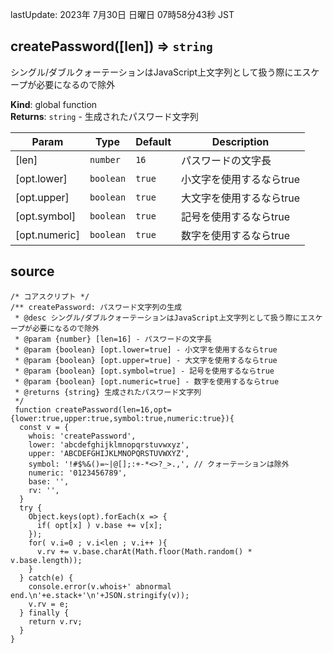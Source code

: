 lastUpdate: 2023年 7月30日 日曜日 07時58分43秒 JST

<a name="createPassword"></a>

## createPassword([len]) ⇒ <code>string</code>
シングル/ダブルクォーテーションはJavaScript上文字列として扱う際にエスケープが必要になるので除外

**Kind**: global function  
**Returns**: <code>string</code> - 生成されたパスワード文字列  

| Param | Type | Default | Description |
| --- | --- | --- | --- |
| [len] | <code>number</code> | <code>16</code> | パスワードの文字長 |
| [opt.lower] | <code>boolean</code> | <code>true</code> | 小文字を使用するならtrue |
| [opt.upper] | <code>boolean</code> | <code>true</code> | 大文字を使用するならtrue |
| [opt.symbol] | <code>boolean</code> | <code>true</code> | 記号を使用するならtrue |
| [opt.numeric] | <code>boolean</code> | <code>true</code> | 数字を使用するならtrue |


## source

```
/* コアスクリプト */
/** createPassword: パスワード文字列の生成
 * @desc シングル/ダブルクォーテーションはJavaScript上文字列として扱う際にエスケープが必要になるので除外
 * @param {number} [len=16] - パスワードの文字長
 * @param {boolean} [opt.lower=true] - 小文字を使用するならtrue 
 * @param {boolean} [opt.upper=true] - 大文字を使用するならtrue 
 * @param {boolean} [opt.symbol=true] - 記号を使用するならtrue 
 * @param {boolean} [opt.numeric=true] - 数字を使用するならtrue 
 * @returns {string} 生成されたパスワード文字列
 */
 function createPassword(len=16,opt={lower:true,upper:true,symbol:true,numeric:true}){
  const v = {
    whois: 'createPassword',
    lower: 'abcdefghijklmnopqrstuvwxyz',
    upper: 'ABCDEFGHIJKLMNOPQRSTUVWXYZ',
    symbol: '!#$%&()=~|@[];:+-*<>?_>.,', // クォーテーションは除外
    numeric: '0123456789',
    base: '',
    rv: '',
  }
  try {
    Object.keys(opt).forEach(x => {
      if( opt[x] ) v.base += v[x];
    });
    for( v.i=0 ; v.i<len ; v.i++ ){
      v.rv += v.base.charAt(Math.floor(Math.random() * v.base.length));
    }
  } catch(e) {
    console.error(v.whois+' abnormal end.\n'+e.stack+'\n'+JSON.stringify(v));
    v.rv = e;
  } finally {
    return v.rv;
  }
}
```
